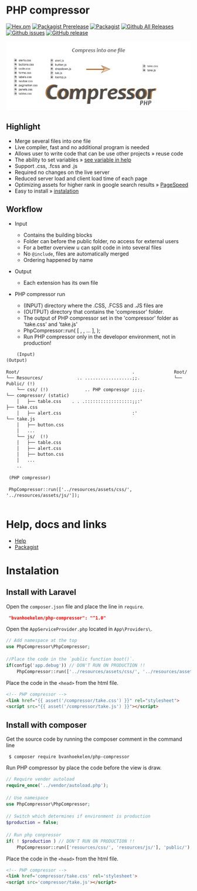 

# PHP compressor
[![Hex.pm](https://img.shields.io/hexpm/l/plug.svg?maxAge=2592000&style=flat-square)](https://github.com/bvanhoekelen/php-compressor/blob/master/LICENSE)
[![Packagist Prerelease](https://img.shields.io/packagist/vpre/bvanhoekelen/php-compressor.svg?maxAge=2592000&style=flat-square)](https://packagist.org/packages/bvanhoekelen/php-compressor)
[![Packagist](https://img.shields.io/packagist/dt/bvanhoekelen/php-compressor.svg?maxAge=2592000&style=flat-square)](https://packagist.org/packages/bvanhoekelen/php-compressor)
[![Github All Releases](https://img.shields.io/github/downloads/bvanhoekelen/php-compressor/totlal.svg?maxAge=2592000&style=flat-square)](https://github.com/bvanhoekelen/php-compressor)
[![Github issues](https://img.shields.io/github/issues/bvanhoekelen/php-compressor.svg?maxAge=2592000&style=flat-square)](https://github.com/bvanhoekelen/php-compressor/issues)
[![GitHub release](https://img.shields.io/github/release/bvanhoekelen/php-compressor.svg?maxAge=2592000&style=flat-square)](https://github.com/bvanhoekelen/php-compressor)

<p align="center"><img src="/assets/banner.png" alt="php-compressor" /></p>

## Highlight
- Merge several files into one file
- Live compiler, fast and no additional program is needed
- Allows user to write code that can be use other projects » reuse code
- The ability to set variables » [see variable in help](/docs/home.md)
- Support .css, .fcss and .js
- Required no changes on the live server
- Reduced server load and client load time of each page
- Optimizing assets for higher rank in google search results » [PageSpeed](https://developers.google.com/speed/pagespeed/insights/)
- Easy to install » [instalation](#instalation)

## Workflow
- Input
    - Contains the building blocks
    - Folder can before the public folder, no access for external users
    - For a better overview u can split code in into several files
    - No `@include`, files are automatically merged
    - Ordering happened by name
- Output
    - Each extension has its own file
    
- PHP compressor run
    - <loccation> (INPUT) directory where the .CSS, .FCSS and .JS files are
    - <destination> (OUTPUT) directory that contains the 'compressor' folder.
    - The output of PHP compressor set in the 'compressor' folder as 'take.css' and 'take.js'
    - PhpCompressor::run( [ <loccation> , <location>, ... ], <destination> );
    - Run PHP compressor only in the developor environment, not in production!
   
```
    (Input)                                                           (Output)
    
Root/                                           .               Root/
└── Resources/             .. ..................;;.             └── Public/ (!)
    └── css/ (!)              .. PHP compresspr ;;;;.               └── compressor/ (static)
    │   ├── table.css    . . .::::::::::::::::::;;:'                   ├── take.css
    │   ├── alert.css                           :'                     └── take.js
    │   ├── button.css
    │   ...
    └── js/  (!)
    │   ├── table.css
    │   ├── alert.css
    │   ├── button.css
    │   ...
    ..

 (PHP compressor)
 
 PhpCompressor::run(['../resources/assets/css/', '../resources/assets/js/']);   
    
```



# Help, docs and links
- [Help](/docs/help.md)
- [Packagist](https://packagist.org/packages/bvanhoekelen/php-compressor)

# Instalation

## Install with Laravel
Open the `composer.json` file and place the line in `require`.
```json
 "bvanhoekelen/php-compressor": "^1.0"
```

Open the `AppServiceProvider.php` located in `App\Providers\`.
```php
// Add namespace at the top
use PhpCompressor\PhpCompressor;

//Place the code in the `public function boot()`.
if(config('app.debug')) // DON'T RUN ON PRODUCTION !!
    PhpCompressor::run(['../resources/assets/css/', '../resources/assets/js/']);
```

Place the code in the `<head>` from the html file.
```html
<!-- PHP compressor -->
<link href="{{ asset('/compressor/take.css') }}" rel="stylesheet">
<script src="{{ asset('/compressor/take.js') }}"></script>
```

## Install with composer
Get the source code by running the composer comment in the command line 
```{r, engine='bash', count_lines}
 $ composer require bvanhoekelen/php-compressor
```

Run PHP compressor by place the code before the view is draw.
```php
// Require vender autoload
require_once('../vendor/autoload.php');

// Use namespace
use PhpCompressor\PhpCompressor;

// Switch which determines if environment is production
$production = false;

// Run php conpressor
if( ! $production ) // DON'T RUN ON PRODUCTION !!
    PhpCompressor::run(['resources/css/', 'resources/js/'], 'public/');
```

Place the code in the `<head>` from the html file.
```html
<!-- PHP compressor -->
<link href='compressor/take.css' rel='stylesheet'>
<script src='compressor/take.js'></script>
```

